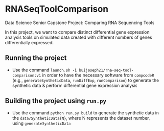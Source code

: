 # RNASeqToolComparison
Data Science Senior Capstone Project: Comparing RNA Sequencing Tools

In this project, we want to compare distinct differential gene expression analysis tools on simulated data created with different numbers of genes differentially expressed.

## Running the project
* Use the command `launch.sh -i buijoseph21/rna-seq-tool-comparison:v1` in order to have the necessary software from `compcodeR` (e.g., `generateSyntheticData`, `runDiffExp`, `runComparison`) to generate the synthetic data & perform differential gene expression analysis

## Building the project using `run.py`
* Use the command `python run.py build` to generate the synthetic data in the `data/SyntheticData{N}`, where N represents the dataset number, using `generateSyntheticData` 